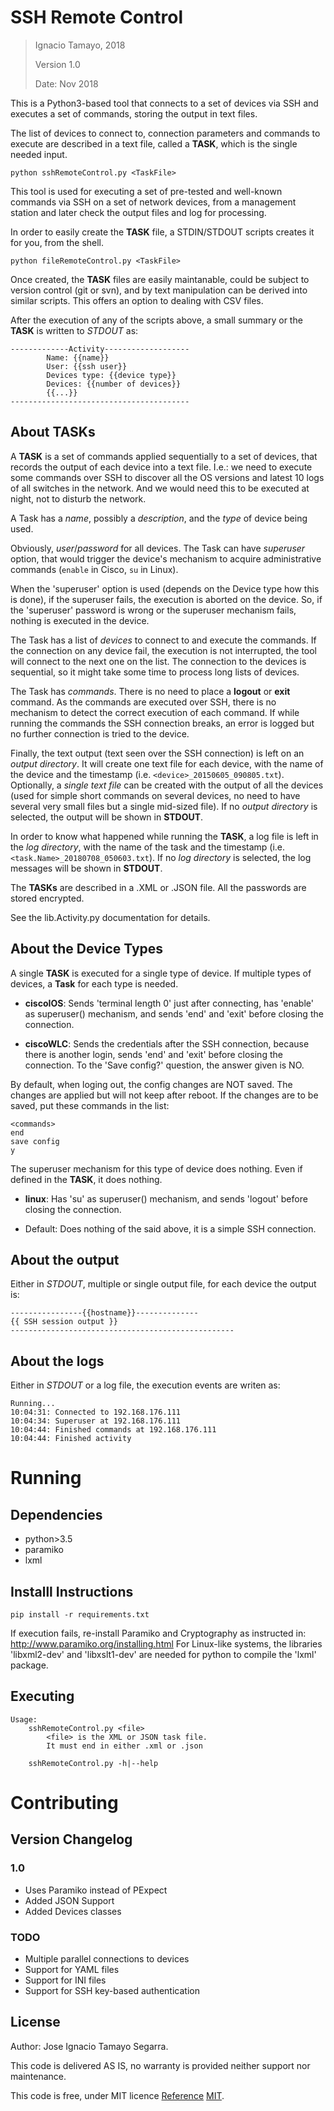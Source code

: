 # SSH Remote Control

> Ignacio Tamayo, 2018
>
> Version 1.0
>
> Date: Nov 2018

This is a Python3-based tool that connects to a set of devices via SSH and executes a set of commands, storing the output in text files.

The list of devices to connect to, connection parameters and commands to execute are described in a text file, called a **TASK**, which is the single needed input.

	python sshRemoteControl.py <TaskFile>

This tool is used for executing a set of pre-tested and well-known commands via SSH on a set of network devices, from a management station and later check the output files and log for processing.

In order to easily create the **TASK** file, a STDIN/STDOUT scripts creates it for you, from the shell.

	python fileRemoteControl.py <TaskFile>

Once created, the **TASK** files are easily maintanable, could be subject to version control (git or svn), and by text manipulation can be derived into similar scripts.
This offers an option to dealing with CSV files.

After the execution of any of the scripts above, a small summary or the **TASK** is written to *STDOUT* as:

    -------------Activity-------------------
            Name: {{name}}
            User: {{ssh user}}
            Devices type: {{device type}}
            Devices: {{number of devices}}
            {{...}}
    ----------------------------------------

## About **TASKs**

A **TASK** is a set of commands applied sequentially to a set of devices, that records the output of each device into a text file. I.e.: we need to execute some commands over SSH to discover all the OS versions and latest 10 logs of all switches in the network. And we would need this to be executed at night, not to disturb the network.

A Task has a *name*, possibly a *description*, and the *type* of device being used.

Obviously, *user*/*password* for all devices. The Task can have *superuser* option, that would trigger the device's mechanism to acquire administrative commands (`enable` in Cisco, `su` in Linux).

When the 'superuser' option is used (depends on the Device type how this is done), if the superuser fails, the execution is aborted on the device. So, if the 'superuser' password is wrong or the superuser mechanism fails, nothing is executed in the device.

The Task has a list of *devices* to connect to and execute the commands. If the connection on any device fail, the execution is not interrupted, the tool will connect to the next one on the list. The connection to the devices is sequential, so it might take some time to process long lists of devices.

The Task has *commands*. There is no need to place a **logout** or **exit** command. As the commands are executed over SSH, there is no mechanism to detect the correct execution of each command. If while running the commands the SSH connection breaks, an error is logged but no further connection is tried to the device.

Finally, the text output (text seen over the SSH connection) is left on an *output directory*. It will create one text file for each device, with the name of the device and the timestamp (i.e. `<device>_20150605_090805.txt`). Optionally, a *single text file* can be created with the output of all the devices (used for simple short commands on several devices, no need to have several very small files but a single mid-sized file). If no *output directory* is selected, the output will be shown in **STDOUT**.

In order to know what happened while running the **TASK**, a log file is left in the *log directory*, with the name of the task and the timestamp (i.e. `<task.Name>_20180708_050603.txt`). If no *log directory* is selected, the log messages will be shown in **STDOUT**.

The **TASKs** are described in a .XML or .JSON file. All the passwords are stored encrypted.

See the lib.Activity.py documentation for details.

## About the **Device Types**

A single **TASK** is executed for a single type of device. If multiple types of devices, a **Task** for each type is needed.

 * **ciscoIOS**: Sends 'terminal length 0' just after connecting, has 'enable' as superuser() mechanism, and sends 'end' and 'exit' before closing the connection.

 * **ciscoWLC**: Sends the credentials after the SSH connection, because there is another login, sends 'end' and 'exit' before closing the connection. To the 'Save config?' question, the answer given is NO.

By default, when loging out, the config changes are NOT saved. The changes are applied but will not keep after reboot.
If the changes are to be saved, put these commands in the list:

	<commands>
	end
	save config
	y

The superuser mechanism for this type of device does nothing. Even if defined in the **TASK**, it does nothing.

 * **linux**: Has 'su' as superuser() mechanism, and sends 'logout' before closing the connection.

 * Default: Does nothing of the said above, it is a simple SSH connection.

## About the output ##

Either in *STDOUT*, multiple or single output file, for each device the output is:

    ----------------{{hostname}}--------------
    {{ SSH session output }}
    --------------------------------------------------

## About the logs ##

Either in *STDOUT* or a log file, the execution events are writen as:

    Running...
    10:04:31: Connected to 192.168.176.111
    10:04:34: Superuser at 192.168.176.111
    10:04:44: Finished commands at 192.168.176.111
    10:04:44: Finished activity

# Running

## Dependencies

 * python>3.5
 * paramiko
 * lxml

## Installl Instructions

	pip install -r requirements.txt

If execution fails, re-install Paramiko and Cryptography as instructed in: http://www.paramiko.org/installing.html
For Linux-like systems, the libraries 'libxml2-dev' and 'libxslt1-dev' are needed for python to compile the 'lxml' package.

## Executing

	Usage:
	    sshRemoteControl.py <file>
	        <file> is the XML or JSON task file.
	        It must end in either .xml or .json

	    sshRemoteControl.py -h|--help


# Contributing

## Version Changelog

### 1.0

 * Uses Paramiko instead of PExpect
 * Added JSON Support
 * Added Devices classes

### TODO

 * Multiple parallel connections to devices
 * Support for YAML files
 * Support for INI files
 * Support for SSH key-based authentication

## License

Author: Jose Ignacio Tamayo Segarra.

This code is delivered AS IS, no warranty is provided neither support nor maintenance.

This code is free, under MIT licence [Reference](http://choosealicense.com/licenses/) [MIT](http://www.tawesoft.co.uk/kb/article/mit-license-faq).
